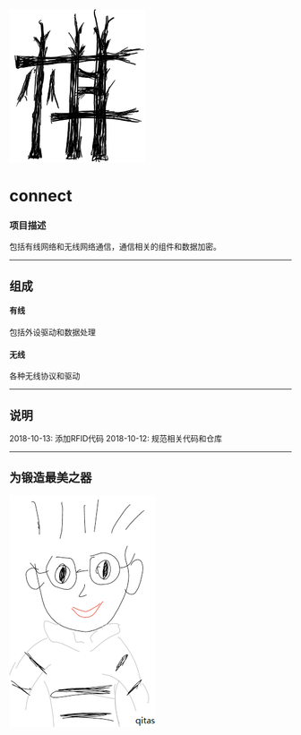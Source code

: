 ﻿[![sites](adv/Qi.png)](http://www.qitas.cn)

# connect

### 项目描述

包括有线网络和无线网络通信，通信相关的组件和数据加密。

---

## 组成

####  有线

包括外设驱动和数据处理

####  无线

各种无线协议和驱动

---
## 说明

2018-10-13: 添加RFID代码
2018-10-12: 规范相关代码和仓库

---
## 为锻造最美之器
[![sites](adv/qitas.png)](http://www.qitas.cn)
